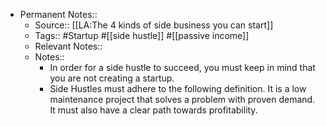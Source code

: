 - Permanent Notes::
    - Source:: [[LA:The 4 kinds of side business you can start]]
    - Tags:: #Startup #[[side hustle]] #[[passive income]]
    - Relevant Notes::
    - Notes::
        - In order for a side hustle to succeed, you must keep in mind that you are not creating a startup. 
        - Side Hustles must adhere to the following definition. It is a low maintenance project that solves a problem with proven demand. It must also have a clear path towards profitability.
